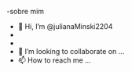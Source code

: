 -sobre mim 
-  👋 Hi, I’m @julianaMinski2204
-  
- 
- 💞️ I’m looking to collaborate on ...
- 📫 How to reach me ...

<!---
julianaMinski2204/julianaMinski2204 is a ✨ special ✨ repository because its `README.md` (this file) appears on your GitHub profile.
You can click the Preview link to take a look at your changes.
--->
